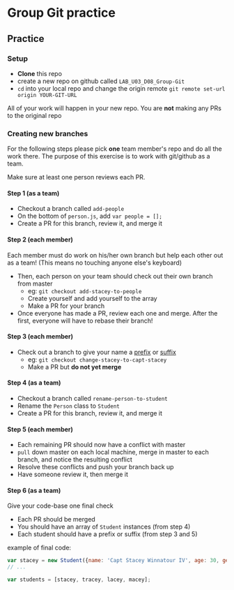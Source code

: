 # Group Git practice

## Practice

### Setup

* **Clone** this repo
* create a new repo on github called `LAB_U03_D08_Group-Git`
* `cd` into your local repo and change the origin remote `git remote set-url origin YOUR-GIT-URL`


All of your work will happen in your new repo.  You are **not** making any PRs to the original repo

### Creating new branches

For the following steps please pick **one** team member's repo and do all the work there.  The purpose of this exercise is to work with git/github as a team.

Make sure at least one person reviews each PR.

#### Step 1 (as a team)
* Checkout a branch called `add-people`
* On the bottom of `person.js`, add `var people = [];`
* Create a PR for this branch, review it, and merge it

#### Step 2 (each member)

Each member must do work on his/her own branch but help each other out as a team!  (This means no touching anyone else's keyboard)

* Then, each person on your team should check out their own branch from master
  - eg: `git checkout add-stacey-to-people`
  - Create yourself and add yourself to the array
  - Make a PR for your branch
* Once everyone has made a PR, review each one and merge.  After the first, everyone will have to rebase their branch!

#### Step 3 (each member)
* Check out a branch to give your name a [prefix](http://departments.weber.edu/qsupport&training/Data_Standards/Name.htm#PREFIX) or [suffix](http://departments.weber.edu/qsupport&training/Data_Standards/Name.htm#SUFFIX)
  - eg: `git checkout change-stacey-to-capt-stacey`
  - Make a PR but **do not yet merge**

#### Step 4 (as a team)
* Checkout a branch called `rename-person-to-student`
* Rename the `Person` class to `Student`
* Create a PR for this branch, review it, and merge it

#### Step 5 (each member)
* Each remaining PR should now have a conflict with master
* `pull` down master on each local machine, merge in master to each branch, and notice the resulting conflict
* Resolve these conflicts and push your branch back up
* Have someone review it, then merge it

#### Step 6 (as a team)

Give your code-base one final check

* Each PR should be merged
* You should have an array of `Student` instances (from step 4)
* Each student should have a prefix or suffix  (from step 3 and 5)


example of final code:

```javascript
var stacey = new Student({name: 'Capt Stacey Winnatour IV', age: 30, gender: 'female'});
// ...

var students = [stacey, tracey, lacey, macey];
```
